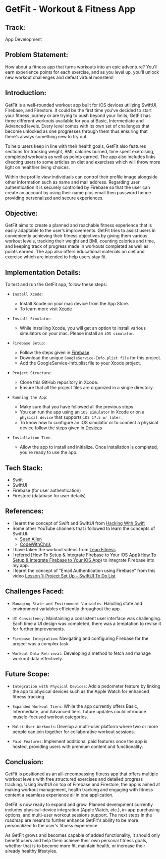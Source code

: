 # GetFit - Workout & Fitness App

##  Track:

App Development

## Problem Statement:
How about a fitness app that turns workouts into an epic adventure? You'll earn experience points for each exercise, and as you level up, you'll unlock new workout challenges and defeat virtual monsters! 

## Introduction:

GetFit is a well-rounded workout app built for iOS devices utilizing SwiftUI, Firebase, and Firestore. It could be the first time you’ve decided to start your fitness journey or are trying to push beyond your limits; GetFit has three different workouts available for you at Basic, Intermediate and Advanced levels. Every level comes with its own set of challenges that become unlocked as one progresses through them thus ensuring that there’s always something new to try out.

To help users keep in line with their health goals, GetFit also features sections for tracking weight, BMI, calories burned, time spent exercising, completed workouts as well as points earned. The app also includes links directing users to some articles on diet and exercises which will throw more light on healthier living choices.

Within the profile view individuals can control their profile image alongside other information such as name and mail address. Regarding user authentication it is securely controlled by Firebase so that the user can create an account by using their name plus email then password hence providing personalized and secure experiences.

## Objective:

GetFit aims to create a planned and reachable fitness experience that is easily adaptable to the user’s improvements. GetFit tries to assist users in conveniently achieving their fitness objectives by giving them various workout levels, tracking their weight and BMI, counting calories and time, and keeping track of progress made in workouts completed as well as points earned. The app also offers educational materials on diet and exercise which are intended to help users stay fit.

## Implementation Details:

To test and run the GetFit app, follow these steps:

* `Install Xcode`:
  * Install Xcode on your mac device from the App Store.
  * To learn more visit [Xcode](https://developer.apple.com/xcode/)

* `Install Simulator`:
  * While installing Xcode, you will get an option to install various simulators on your mac. Please install an `iOS simulator`.
    
* `Firebase Setup`:
  * Follow the steps given in [Firebase](https://firebase.google.com/docs/auth/ios/start)
  * Download the unique `GoogleService-Info.plist file` for this project.
  * Add the GoogleService-Info.plist file to your Xcode project.

* `Project Structure`:
  * Clone this GitHub repository in Xcode.
  * Ensure that all the project files are organized in a single directory.

* `Running the App`:
  * Make sure that you have followed all the previous steps.
  * You can run the app using an `iOS simulator` in Xcode or on a `physical device` that supports `iOS 17.5 or later`.
  * To know how to configure an iOS simulator or to connect a physical device follow the steps given in [Devices](https://developer.apple.com/documentation/xcode/running-your-app-in-simulator-or-on-a-device)

* `Installation Time`:
  * Allow the app to install and initialize. Once installation is completed, you're ready to use the app.
 
## Tech Stack:

* Swift
* SwiftUI
* Firebase (for user authentication)
* Firestore (database for user details)

## References:

* I learnt the concept of Swift and SwiftUI from [Hacking With Swift](https://www.hackingwithswift.com/100/swiftui)
* Some other YouTube channels that i followed to learn the concepts of SwiftUI:
  *  [Sean Allen](https://www.youtube.com/@seanallen)
  *  [CodeWithChris](https://www.youtube.com/@CodeWithChris)
* I have taken the workout videos from [Leap Fitness](https://www.youtube.com/@LeapFitnessOfficial)
* I refered [How To Setup & Integrate Firebase to Your iOS App]([How To Setup & Integrate Firebase to Your iOS App](https://www.youtube.com/watch?v=BWK_BdwrB1Y)) to integrate Firebase into my app.
* I learnt the concept of "Email Authentication using Firebase" from this video [Lesson 1: Project Set Up – SwiftUI To Do List](https://www.youtube.com/watch?v=K-4blUReYoU&list=PL5PR3UyfTWvei-pKlZN7d8r-0tHCK1EKE)

## Challenges Faced:

* `Managing State and Environment Variables`: Handling state and environment variables efficiently throughout the app.

* `UI Consistency`: Maintaining a consistent user interface was challenging. Each time a UI design was completed, there was a temptation to revise it for further improvements.

* `Firebase Integration`: Navigating and configuring Firebase for the project was a complex task.

* `Workout Data Retrieval`: Developing a method to fetch and manage workout data effectively.

## Future Scope:

* `Integration with Physical Devices`: Add a pedometer feature by linking the app to physical devices such as the Apple Watch for enhanced fitness tracking.

* `Expanded Workout Tiers`: While the app currently offers Basic, Intermediate, and Advanced tiers, future updates could introduce muscle-focused workout categories.

* `Multi-User Workouts`: Develop a multi-user platform where two or more people can join together for collaborative workout sessions.

* `Paid Features`: Implement additional paid features once the app is hosted, providing users with premium content and functionality.
  
## Conclusion:

GetFit is positioned as an all-encompassing fitness app that offers multiple workout levels with free structured exercises and detailed progress tracking. Using SwiftUI on top of Firebase and Firestore, the app is aimed at making workout management, health tracking and engaging with fitness content a seamless experience all in one application. 

GetFit is now ready to expand and grow. Planned development currently includes physical-device integration (Apple Watch, etc.), in-app purchasing options, and multi-user workout sessions support. The next steps in the roadmap are meant to further enhance GetFit's ability to be more personalized to the user's fitness experience. 

As GetFit grows and becomes capable of added functionality, it should only benefit users and help them achieve their own personal fitness goals, whether that is to become more fit, maintain health, or increase their already healthy lifestyles.
